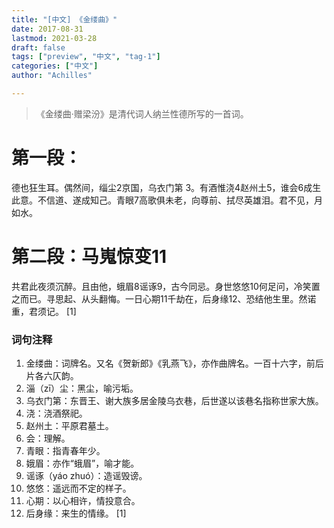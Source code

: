 ```yaml
---
title: "[中文] 《金缕曲》"
date: 2017-08-31
lastmod: 2021-03-28
draft: false
tags: ["preview", "中文", "tag-1"]
categories: ["中文"]
author: "Achilles"

---
```


>《金缕曲·赠梁汾》是清代词人纳兰性德所写的一首词。

# 第一段：

德也狂生耳。偶然间，缁尘2京国，乌衣门第 3。有酒惟浇4赵州土5，谁会6成生此意。不信道、遂成知己。青眼7高歌俱未老，向尊前、拭尽英雄泪。君不见，月如水。

# 第二段：马嵬惊变11

共君此夜须沉醉。且由他，蛾眉8谣诼9，古今同忌。身世悠悠10何足问，冷笑置之而已。寻思起、从头翻悔。一日心期11千劫在，后身缘12、恐结他生里。然诺重，君须记。 [1]


### 词句注释

1. 金缕曲：词牌名。又名《贺新郎》《乳燕飞》，亦作曲牌名。一百十六字，前后片各六仄韵。
2. 淄（zī）尘：黑尘，喻污垢。
3. 乌衣门第：东晋王、谢大族多居金陵乌衣巷，后世遂以该巷名指称世家大族。
4. 浇：浇酒祭祀。
5. 赵州土：平原君墓土。
6. 会：理解。
7. 青眼：指青春年少。
8. 娥眉：亦作“蛾眉”，喻才能。
9. 谣诼（yáo zhuó）：造谣毁谤。
10. 悠悠：遥远而不定的样子。
11. 心期：以心相许，情投意合。
12. 后身缘：来生的情缘。 [1]
